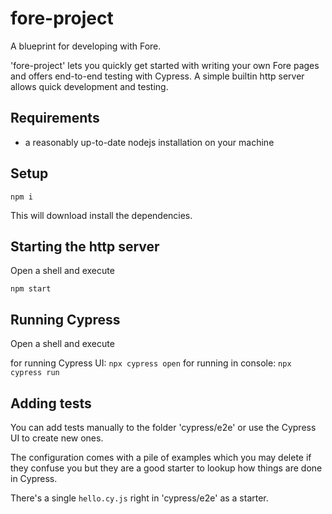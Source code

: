 # fore-project

A blueprint for developing with Fore.

'fore-project' lets you quickly get started with writing your own Fore pages and offers 
end-to-end testing with Cypress. A simple builtin http server allows quick development and testing.

## Requirements

* a reasonably up-to-date nodejs installation on your machine

## Setup

`npm i`

This will download install the dependencies.


## Starting the http server

Open a shell and execute

`npm start`

## Running Cypress

Open a shell and execute

for running Cypress UI: `npx cypress open`
for running in console: `npx cypress run`

## Adding tests

You can add tests manually to the folder 'cypress/e2e' or use the Cypress UI to create new ones.

The configuration comes with a pile of examples which you may delete if they confuse you but they are
a good starter to lookup how things are done in Cypress.

 There's a single `hello.cy.js` right in 'cypress/e2e' as a starter.
